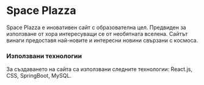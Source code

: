 # Space Plazza

Space Plazza е иновативен сайт с образователна цел. Предвиден за използване от хора интересуващи се от необятната вселена.
Сайтът винаги предоставя най-новите и интересни новини свързани с космоса.

### Използвани технологии

За създаването на сайта са използвани следните технологии: React.js, CSS, SpringBoot, MySQL.